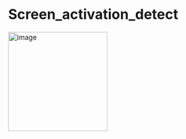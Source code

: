 # Screen_activation_detect
<img width="202" alt="image" src="https://github.com/nitpicker55555/Screen_activation_detect/assets/91596298/2e3b73fb-c5de-4351-a046-9b9ba1126320">
